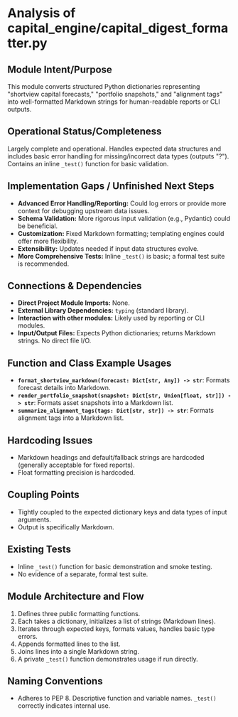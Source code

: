 # Analysis of capital_engine/capital_digest_formatter.py

## Module Intent/Purpose
This module converts structured Python dictionaries representing "shortview capital forecasts," "portfolio snapshots," and "alignment tags" into well-formatted Markdown strings for human-readable reports or CLI outputs.

## Operational Status/Completeness
Largely complete and operational. Handles expected data structures and includes basic error handling for missing/incorrect data types (outputs "?"). Contains an inline `_test()` function for basic validation.

## Implementation Gaps / Unfinished Next Steps
- **Advanced Error Handling/Reporting:** Could log errors or provide more context for debugging upstream data issues.
- **Schema Validation:** More rigorous input validation (e.g., Pydantic) could be beneficial.
- **Customization:** Fixed Markdown formatting; templating engines could offer more flexibility.
- **Extensibility:** Updates needed if input data structures evolve.
- **More Comprehensive Tests:** Inline `_test()` is basic; a formal test suite is recommended.

## Connections & Dependencies
- **Direct Project Module Imports:** None.
- **External Library Dependencies:** `typing` (standard library).
- **Interaction with other modules:** Likely used by reporting or CLI modules.
- **Input/Output Files:** Expects Python dictionaries; returns Markdown strings. No direct file I/O.

## Function and Class Example Usages
- **`format_shortview_markdown(forecast: Dict[str, Any]) -> str`**: Formats forecast details into Markdown.
- **`render_portfolio_snapshot(snapshot: Dict[str, Union[float, str]]) -> str`**: Formats asset snapshots into a Markdown list.
- **`summarize_alignment_tags(tags: Dict[str, str]) -> str`**: Formats alignment tags into a Markdown list.

## Hardcoding Issues
- Markdown headings and default/fallback strings are hardcoded (generally acceptable for fixed reports).
- Float formatting precision is hardcoded.

## Coupling Points
- Tightly coupled to the expected dictionary keys and data types of input arguments.
- Output is specifically Markdown.

## Existing Tests
- Inline `_test()` function for basic demonstration and smoke testing.
- No evidence of a separate, formal test suite.

## Module Architecture and Flow
1.  Defines three public formatting functions.
2.  Each takes a dictionary, initializes a list of strings (Markdown lines).
3.  Iterates through expected keys, formats values, handles basic type errors.
4.  Appends formatted lines to the list.
5.  Joins lines into a single Markdown string.
6.  A private `_test()` function demonstrates usage if run directly.

## Naming Conventions
- Adheres to PEP 8. Descriptive function and variable names. `_test()` correctly indicates internal use.